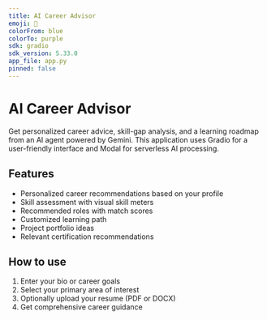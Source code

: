 ```yaml
---
title: AI Career Advisor
emoji: 🎯
colorFrom: blue
colorTo: purple
sdk: gradio
sdk_version: 5.33.0
app_file: app.py
pinned: false
---
```


# AI Career Advisor

Get personalized career advice, skill-gap analysis, and a learning roadmap from an AI agent powered by Gemini. This application uses Gradio for a user-friendly interface and Modal for serverless AI processing.

## Features
- Personalized career recommendations based on your profile
- Skill assessment with visual skill meters
- Recommended roles with match scores
- Customized learning path
- Project portfolio ideas
- Relevant certification recommendations

## How to use
1. Enter your bio or career goals
2. Select your primary area of interest
3. Optionally upload your resume (PDF or DOCX)
4. Get comprehensive career guidance